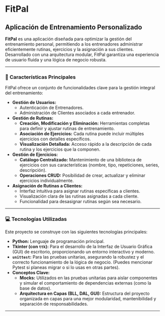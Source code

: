 # FitPal

## Aplicación de Entrenamiento Personalizado

**FitPal** es una aplicación diseñada para optimizar la gestión del entrenamiento personal, permitiendo a los entrenadores administrar eficientemente rutinas, ejercicios y la asignación a sus clientes. Desarrollado con una arquitectura modular, FitPal garantiza una experiencia de usuario fluida y una lógica de negocio robusta.

---

### 🚀 **Características Principales**

FitPal ofrece un conjunto de funcionalidades clave para la gestión integral del entrenamiento:

* **Gestión de Usuarios:**
    * Autenticación de Entrenadores.
    * Administración de Clientes asociados a cada entrenador.
* **Gestión de Rutinas:**
    * **Creación, Modificación y Eliminación:** Herramientas completas para definir y ajustar rutinas de entrenamiento.
    * **Asociación de Ejercicios:** Cada rutina puede incluir múltiples ejercicios con detalles específicos.
    * **Visualización Detallada:** Acceso rápido a la descripción de cada rutina y los ejercicios que la componen.
* **Gestión de Ejercicios:**
    * **Catálogo Centralizado:** Mantenimiento de una biblioteca de ejercicios con sus características (nombre, tipo, repeticiones, series, descripción).
    * **Operaciones CRUD:** Posibilidad de crear, actualizar y eliminar ejercicios individualmente.
* **Asignación de Rutinas a Clientes:**
    * Interfaz intuitiva para asignar rutinas específicas a clientes.
    * Visualización clara de las rutinas asignadas a cada cliente.
    * Funcionalidad para desasignar rutinas según sea necesario.

---

### 💻 **Tecnologías Utilizadas**

Este proyecto se construye con las siguientes tecnologías principales:

* **Python:** Lenguaje de programación principal.
* **Tkinter (con `ttk`):** Para el desarrollo de la Interfaz de Usuario Gráfica (GUI) de escritorio, proporcionando un entorno interactivo y moderno.
* **`unittest`:** Para las pruebas unitarias, asegurando la robustez y el correcto funcionamiento de la lógica de negocio. (Puedes mencionar Pytest si planeas migrar o si lo usas en otras partes).
* **Conceptos Clave:**
    * **Mocks:** Utilizados en las pruebas unitarias para aislar componentes y simular el comportamiento de dependencias externas (como la base de datos).
    * **Arquitectura en Capas (BLL, DAL, GUI):** Estructura del proyecto organizada en capas para una mejor modularidad, mantenibilidad y separación de responsabilidades.

---

